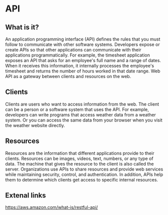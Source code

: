 # API

## What is it?

An application programming interface (API) defines the rules that you must follow to communicate with other software 
systems. Developers expose or create APIs so that other applications can communicate with their applications 
programmatically. For example, the timesheet application exposes an API that asks for an employee's full name and a 
range of dates. When it receives this information, it internally processes the employee's timesheet and returns the 
number of hours worked in that date range.
Web API as a gateway between clients and resources on the web.

## Clients

Clients are users who want to access information from the web. The client can be a person or a software system that
uses the API. For example, developers can write programs that access weather data from a weather system.
Or you can access the same data from your browser when you visit the weather website directly.

## Resources

Resources are the information that different applications provide to their clients. Resources can be images, videos,
text, numbers, or any type of data. The machine that gives the resource to the client is also called the server.
Organizations use APIs to share resources and provide web services while maintaining security, control, and
authentication. In addition, APIs help them to determine which clients get access to specific internal resources.


## Extenal links

https://aws.amazon.com/what-is/restful-api/